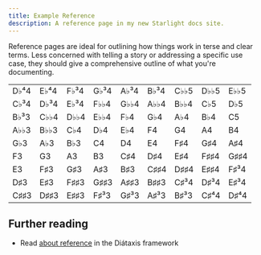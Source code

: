 ```yaml
---
title: Example Reference
description: A reference page in my new Starlight docs site.
---
```


Reference pages are ideal for outlining how things work in terse and clear terms.
Less concerned with telling a story or addressing a specific use case, they should give a comprehensive outline of what you're documenting.

|      |      |      |      |      |      |      |      |      |
| ---- | ---- | ---- | ---- | ---- | ---- | ---- | ---- | ---- |
| D♭⁴4 | E♭⁴4 | F♭³4 | G♭³4 | A♭³4 | B♭³4 | C♭♭5 | D♭♭5 | E♭♭5 |
| C♭³4 | D♭³4 | E♭³4 | F♭♭4 | G♭♭4 | A♭♭4 | B♭♭4 | C♭5  | D♭5  |
| B♭³3 | C♭♭4 | D♭♭4 | E♭♭4 | F♭4  | G♭4  | A♭4  | B♭4  | C5   |
| A♭♭3 | B♭♭3 | C♭4  | D♭4  | E♭4  | F4   | G4   | A4   | B4   |
| G♭3  | A♭3  | B♭3  | C4   | D4   | E4   | F♯4  | G♯4  | A♯4  |
| F3   | G3   | A3   | B3   | C♯4  | D♯4  | E♯4  | F♯♯4 | G♯♯4 |
| E3   | F♯3  | G♯3  | A♯3  | B♯3  | C♯♯4 | D♯♯4 | E♯♯4 | F♯³4 |
| D♯3  | E♯3  | F♯♯3 | G♯♯3 | A♯♯3 | B♯♯3 | C♯³4 | D♯³4 | E♯³4 |
| C♯♯3 | D♯♯3 | E♯♯3 | F♯³3 | G♯³3 | A♯³3 | B♯³3 | C♯⁴4 | D♯⁴4 |

## Further reading

- Read [about reference](https://diataxis.fr/reference/) in the Diátaxis framework
